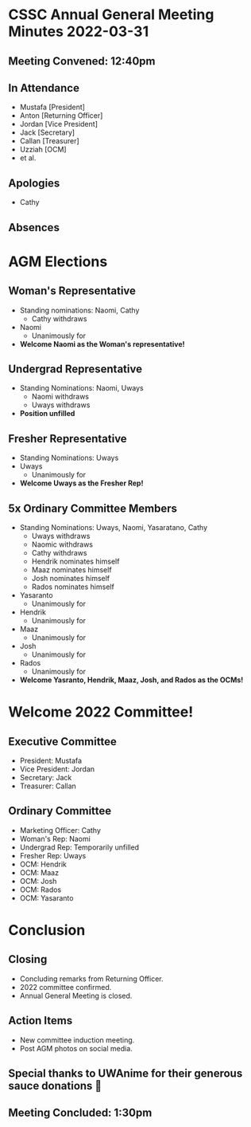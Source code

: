 # CSSC Annual General Meeting Minutes 2022-03-31
## Meeting Convened: 12:40pm

## In Attendance
- Mustafa [President]
- Anton [Returning Officer]
- Jordan [Vice President]
- Jack [Secretary]
- Callan [Treasurer]
- Uzziah [OCM]
- et al.

## Apologies
- Cathy

## Absences

# AGM Elections

## Woman's Representative
- Standing nominations: Naomi, Cathy
	- Cathy withdraws
- Naomi
	- Unanimously for
- **Welcome Naomi as the Woman's representative!**

## Undergrad Representative
- Standing Nominations: Naomi, Uways
	- Naomi withdraws
	- Uways withdraws
- **Position unfilled**

## Fresher Representative
- Standing Nominations: Uways
- Uways
	- Unanimously for
- **Welcome Uways as the Fresher Rep!**

## 5x Ordinary Committee Members
- Standing Nominations: Uways, Naomi, Yasaratano, Cathy
	- Uways withdraws
	- Naomic withdraws
	- Cathy withdraws
	- Hendrik nominates himself
	- Maaz nominates himself
	- Josh nominates himself
	- Rados nominates himself
- Yasaranto
	- Unanimously for
- Hendrik
	- Unanimously for
- Maaz
	- Unanimously for
- Josh
	- Unanimously for
- Rados
	- Unanimously for
- **Welcome Yasranto, Hendrik, Maaz, Josh, and Rados as the OCMs!**

# Welcome 2022 Committee!
## Executive Committee
- President: Mustafa
- Vice President: Jordan
- Secretary: Jack
- Treasurer: Callan

## Ordinary Committee
- Marketing Officer: Cathy
- Woman's Rep: Naomi
- Undergrad Rep: Temporarily unfilled
- Fresher Rep: Uways
- OCM: Hendrik
- OCM: Maaz
- OCM: Josh
- OCM: Rados 
- OCM: Yasaranto

# Conclusion

## Closing
- Concluding remarks from Returning Officer.
- 2022 committee confirmed.
- Annual General Meeting is closed.

## Action Items
- New committee induction meeting.
- Post AGM photos on social media.

## Special thanks to UWAnime for their generous sauce donations 🥰

## Meeting Concluded: 1:30pm
